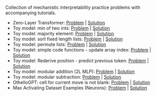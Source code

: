 Collection of mechanistic interpretability practice problems with accompanying tutorials.

* Zero-Layer Transformer: [Problem](https://colab.research.google.com/github/ckkissane/mech-interp-practice/blob/main/problems/0L_transformer_problem.ipynb) | [Solution](https://colab.research.google.com/github/ckkissane/mech-interp-practice/blob/main/tutorials/0L_transformer_tutorial.ipynb)
* Toy model: min of two ints: [Problem](https://colab.research.google.com/github/ckkissane/mech-interp-practice/blob/main/problems/min_of_two_ints_problem.ipynb) | [Solution](https://colab.research.google.com/github/ckkissane/mech-interp-practice/blob/main/tutorials/min_of_two_ints_tutorial.ipynb)
* Toy model: majority element: [Problem](https://colab.research.google.com/github/ckkissane/mech-interp-practice/blob/main/problems/majority_element_problem.ipynb) | [Solution](https://colab.research.google.com/github/ckkissane/mech-interp-practice/blob/main/tutorials/majority_element_tutorial.ipynb)
* Toy model: sort fixed length lists: [Problem](https://colab.research.google.com/github/ckkissane/mech-interp-practice/blob/main/problems/sort_fixed_len_list_problem.ipynb) | [Solution](https://colab.research.google.com/github/ckkissane/mech-interp-practice/blob/main/tutorials/sort_fixed_len_list_tutorial.ipynb)
* Toy model: permute lists: [Problem](https://colab.research.google.com/github/ckkissane/mech-interp-practice/blob/main/problems/permute_lists_problem.ipynb) | [Solution](https://colab.research.google.com/github/ckkissane/mech-interp-practice/blob/main/tutorials/permute_lists_tutorial.ipynb)
* Toy model: simple code functions - update array index: [Problem](https://colab.research.google.com/github/ckkissane/mech-interp-practice/blob/main/problems/array_indexing_problem.ipynb) | [Solution](https://colab.research.google.com/github/ckkissane/mech-interp-practice/blob/main/tutorials/array_indexing_tutorial.ipynb)
* Toy model: Rederive position - predict previous token: [Problem](https://colab.research.google.com/github/ckkissane/mech-interp-practice/blob/main/problems/rederive_positions_problem.ipynb) | [Solution](https://colab.research.google.com/github/ckkissane/mech-interp-practice/blob/main/tutorials/rederive_positions_tutorial.ipynb)
* Toy model: modular addition (2L MLP): [Problem](https://colab.research.google.com/github/ckkissane/mech-interp-practice/blob/main/problems/modular_addition_2L_mlp_problem.ipynb) | [Solution](https://colab.research.google.com/github/ckkissane/mech-interp-practice/blob/main/tutorials/modular_addition_2L_mlp_tutorial.ipynb)
* Toy model: modular subtraction: [Problem](https://colab.research.google.com/github/ckkissane/mech-interp-practice/blob/main/problems/modular_subtraction_problem.ipynb) | [Solution](https://colab.research.google.com/github/ckkissane/mech-interp-practice/blob/main/tutorials/modular_subtraction_tutorial.ipynb)
* OthelloGPT: cell for current move is not blank: [Problem](https://colab.research.google.com/github/ckkissane/mech-interp-practice/blob/main/problems/OthelloGPT_current_cell_not_blank_problem.ipynb) | [Solution](https://colab.research.google.com/github/ckkissane/mech-interp-practice/blob/main/tutorials/OthelloGPT_current_cell_not_blank_tutorial.ipynb)
* Max Activating Dataset Examples (Neurons): [Problem](https://colab.research.google.com/github/ckkissane/mech-interp-practice/blob/main/problems/max_activating_dataset_example_neuron_problem.ipynb) | [Solution](https://colab.research.google.com/github/ckkissane/mech-interp-practice/blob/main/tutorials/max_activating_dataset_example_neuron_tutorial.ipynb)
